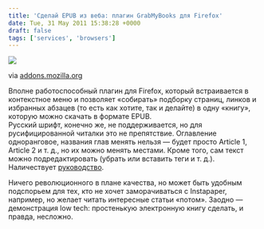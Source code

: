 ```yaml
---
title: 'Сделай EPUB из веба: плагин GrabMyBooks для Firefox'
date: Tue, 31 May 2011 15:38:28 +0000
draft: false
tags: ['services', 'browsers']
---
```


![](https://static-cdn.addons.mozilla.net/img/uploads/previews/thumbs/54/54222.png?modified=1299788877)

via [addons.mozilla.org](https://addons.mozilla.org/en-US/firefox/addon/grabmybooks/)

Вполне работоспособный плагин для Firefox, который встраивается в контекстное меню и позволяет «собирать» подборку страниц, линков и избранных абзацев (то есть как хотите, так и делайте) в одну «книгу», которую можно скачать в формате EPUB.  
Русский шрифт, конечно же, не поддерживается, но для русифицированной читалки это не препятствие. Оглавление одноранговое, названия глав менять нельзя — будет просто Article 1, Article 2 и т. д., но их можно менять местами. Кроме того, сам текст можно подредактировать (убрать или вставить теги и т. д.). Наличествует [руководство](http://grabmybooks.com/userGuide.html).

Ничего революционного в плане качества, но может быть удобным подспорьем для тех, кто не хочет заморачиваться с Instapaper, например, но желает читать интересные статьи «потом». Заодно — демонстрация low tech: простенькую электронную книгу сделать, и правда, несложно.